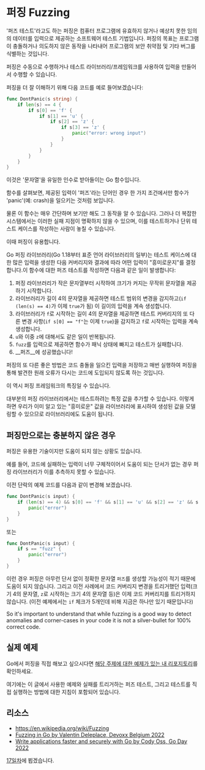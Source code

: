 # 퍼징 Fuzzing

'퍼즈 테스트'라고도 하는 퍼징은 컴퓨터 프로그램에 유효하지 않거나 예상치 못한 임의의 데이터를 입력으로 제공하는 소프트웨어 테스트 기법입니다.
퍼징의 목표는 프로그램이 충돌하거나 의도하지 않은 동작을 나타내어 프로그램의 보안 취약점 및 기타 버그를 식별하는 것입니다.

퍼징은 수동으로 수행하거나 테스트 라이브러리/프레임워크를 사용하여 입력을 만들어서 수행할 수 있습니다.

퍼징을 더 잘 이해하기 위해 다음 코드를 예로 들어보겠습니다:

```go
func DontPanic(s string) {
    if len(s) == 4 {
        if s[0] == 'f' {
            if s[1] == 'u' {
                if s[2] == 'z' {
                    if s[3] == 'z' {
                        panic("error: wrong input")
                    }
                }
            }
        }
    }
}
```

이것은 '문자열'을 유일한 인수로 받아들이는 Go 함수입니다.

함수를 살펴보면, 제공된 입력이 '퍼즈'라는 단어인 경우 한 가지 조건에서만 함수가 'panic'(예: crash)을 일으키는 것처럼 보입니다.

물론 이 함수는 매우 간단하며 보기만 해도 그 동작을 알 수 있습니다.
그러나 더 복잡한 시스템에서는 이러한 실패 지점이 명확하지 않을 수 있으며, 이를 테스트하거나 단위 테스트 케이스를 작성하는 사람이 놓칠 수 있습니다.

이때 퍼징이 유용합니다.

Go 퍼징 라이브러리(Go 1.18부터 표준 언어 라이브러리의 일부)는 테스트 케이스에 대한 많은 입력을 생성한 다음 커버리지와 결과에 따라 어떤 입력이 "흥미로운지"를 결정합니다.이 함수에 대한 퍼즈 테스트를 작성하면 다음과 같은 일이 발생합니다:

1. 퍼징 라이브러리가 작은 문자열부터 시작하여 크기가 커지는 무작위 문자열을 제공하기 시작합니다.
2. 라이브러리가 길이 4의 문자열을 제공하면 테스트 범위의 변경을 감지하고(`if (len(s) == 4)`가 이제 `true`가 됨) 이 길이의 입력을 계속 생성합니다.
3. 라이브러리가 `f`로 시작하는 길이 4의 문자열을 제공하면 테스트 커버리지의 또 다른 변경 사항(`if s[0] == "f"`는 이제 `true`)을 감지하고 `f`로 시작하는 입력을 계속 생성합니다.
4.  `u`와 이중 `z`에 대해서도 같은 일이 반복됩니다.
5. `fuzz`를 입력으로 제공하면 함수가 패닉 상태에 빠지고 테스트가 실패합니다.
6. __퍼즈__에 성공했습니다!

퍼징의 또 다른 좋은 방법은 코드 충돌을 일으킨 입력을 저장하고 매번 실행하여 퍼징을 통해 발견한 원래 오류가 다시는 코드에 도입되지 않도록 하는 것입니다.

이 역시 퍼징 프레임워크의 특징일 수 있습니다.

대부분의 퍼징 라이브러리에서는 테스트하려는 특정 값을 추가할 수 있습니다.
이렇게 하면 우리가 이미 알고 있는 "흥미로운" 값을 라이브러리에 표시하여 생성된 값을 모델링할 수 있으므로 라이브러리에도 도움이 됩니다.

## 퍼징만으로는 충분하지 않은 경우

퍼징은 유용한 기술이지만 도움이 되지 않는 상황도 있습니다.

예를 들어, 코드에 실패하는 입력이 너무 구체적이어서 도움이 되는 단서가 없는 경우 퍼징 라이브러리가 이를 추측하지 못할 수 있습니다.

이전 단락의 예제 코드를 다음과 같이 변경해 보겠습니다.

```go
func DontPanic(s input) {
    if (len(s) == 4) && s[0] == 'f' && s[1] == 'u' && s[2] == 'z' && s[3] == 'z' {
        panic("error")
    }
}
```

또는 

```go
func DontPanic(s input) {
    if s == "fuzz" {
        panic("error")
    }
}
```

이런 경우 퍼징은 아무런 단서 없이 정확한 문자열 `퍼즈`를 생성할 가능성이 적기 때문에 도움이 되지 않습니다.
그리고 이전 사례에서 코드 커버리지 변경을 트리거했던 입력(크기 4의 문자열, `z`로 시작하는 크기 4의 문자열 등)은 이제 코드 커버리지를 트리거하지 않습니다. (이전 예제에서는 `if` 체크가 5개인데 비해 지금은 하나만 있기 때문입니다)

So it's important to understand that while fuzzing is a good way to detect anomalies and corner-cases in your code it is not a silver-bullet for 100% correct code.

## 실제 예제

Go에서 퍼징을 직접 해보고 싶으시다면 [해당 주제에 대한 예제가 있는 내 리포지토리](https://github.com/asankov/go-fuzzing-101/tree/v1)를 확인하세요.

여기에는 이 글에서 사용한 예제와 실패를 트리거하는 퍼즈 테스트, 그리고 테스트를 직접 실행하는 방법에 대한 지침이 포함되어 있습니다.

## 리소스

- <https://en.wikipedia.org/wiki/Fuzzing>
- [Fuzzing in Go by Valentin Deleplace, Devoxx Belgium 2022](https://www.youtube.com/watch?v=Zlf3s4EjnFU)
- [Write applications faster and securely with Go by Cody Oss, Go Day 2022](https://www.youtube.com/watch?v=aw7lFSFGKZs)

[17일차](day17.md)에 뵙겠습니다. 